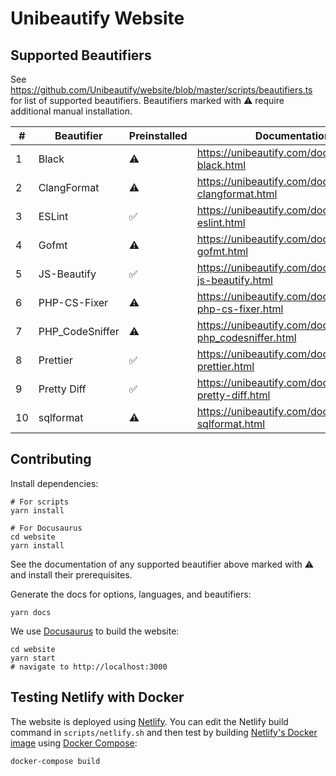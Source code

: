 # Unibeautify Website

## Supported Beautifiers

See https://github.com/Unibeautify/website/blob/master/scripts/beautifiers.ts for list of supported beautifiers. Beautifiers marked with :warning: require additional manual installation.

<!--START:SUPPORT-TABLE-->
| # | Beautifier | Preinstalled | Documentation |
| --- | --- | --- | --- |
| 1 | Black | :warning: | https://unibeautify.com/docs/beautifier-black.html |
| 2 | ClangFormat | :warning: | https://unibeautify.com/docs/beautifier-clangformat.html |
| 3 | ESLint | :white_check_mark: | https://unibeautify.com/docs/beautifier-eslint.html |
| 4 | Gofmt | :warning: | https://unibeautify.com/docs/beautifier-gofmt.html |
| 5 | JS-Beautify | :white_check_mark: | https://unibeautify.com/docs/beautifier-js-beautify.html |
| 6 | PHP-CS-Fixer | :warning: | https://unibeautify.com/docs/beautifier-php-cs-fixer.html |
| 7 | PHP_CodeSniffer | :warning: | https://unibeautify.com/docs/beautifier-php_codesniffer.html |
| 8 | Prettier | :white_check_mark: | https://unibeautify.com/docs/beautifier-prettier.html |
| 9 | Pretty Diff | :white_check_mark: | https://unibeautify.com/docs/beautifier-pretty-diff.html |
| 10 | sqlformat | :warning: | https://unibeautify.com/docs/beautifier-sqlformat.html |
<!--END:SUPPORT-TABLE-->

## Contributing

Install dependencies:

```
# For scripts
yarn install

# For Docusaurus
cd website
yarn install
```

See the documentation of any supported beautifier above marked with :warning: and install their prerequisites.

Generate the docs for options, languages, and beautifiers:

```
yarn docs
```

We use [Docusaurus](https://docusaurus.io/) to build the website:

```
cd website
yarn start
# navigate to http://localhost:3000
```

## Testing Netlify with Docker

The website is deployed using [Netlify](https://www.netlify.com/).
You can edit the Netlify build command in `scripts/netlify.sh`
and then test by building [Netlify's Docker image](https://github.com/netlify/build-image)
using [Docker Compose](https://github.com/docker/compose):

```
docker-compose build
```
